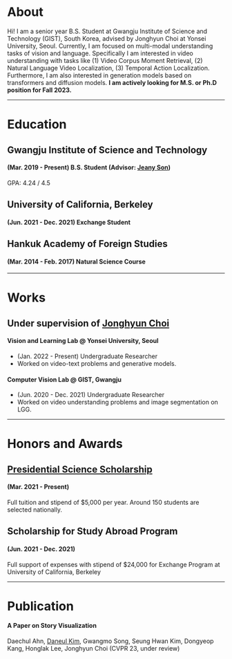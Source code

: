 # About
Hi! I am a senior year B.S. Student at Gwangju Institute of Science and Technology (GIST), South Korea, advised by Jonghyun Choi at Yonsei University, Seoul.
Currently, I am focused on multi-modal understanding tasks of vision and language. 
Specifically I am interested in video understanding with tasks like (1) Video Corpus Moment Retrieval, (2) Natural Language Video Localization, (3) Temporal Action Localization.
Furthermore, I am also interested in generation models based on transformers and diffusion models.
**I am actively looking for M.S. or Ph.D position for Fall 2023.**

---

# Education
## Gwangju Institute of Science and Technology
#### (Mar. 2019 - Present) B.S. Student (Advisor: [Jeany Son](https://jeanyson.github.io/))
GPA: 4.24 / 4.5


## University of California, Berkeley
#### (Jun. 2021 - Dec. 2021) Exchange Student


## Hankuk Academy of Foreign Studies
#### (Mar. 2014 - Feb. 2017) Natural Science Course

---

# Works
## Under supervision of [Jonghyun Choi](https://ppolon.github.io/)
#### Vision and Learning Lab @ Yonsei University, Seoul
- (Jan. 2022 - Present) Undergraduate Researcher
- Worked on video-text problems and generative models.
#### Computer Vision Lab @ GIST, Gwangju
- (Jun. 2020 - Dec. 2021) Undergraduate Researcher
-  Worked on video understanding problems and image segmentation on LGG.

---

# Honors and Awards
## [Presidential Science Scholarship](https://www.kosaf.go.kr/ko/scholar.do?pg=scholarship05_05_01)
#### (Mar. 2021 - Present) 
Full tuition and stipend of $5,000 per year. Around 150 students are selected nationally.

## Scholarship for Study Abroad Program
#### (Jun. 2021 - Dec. 2021)
Full support of expenses with stipend of $24,000 for Exchange Program at University of California, Berkeley

---

# Publication
#### A Paper on Story Visualization
Daechul Ahn, <ins>Daneul Kim</ins>, Gwangmo Song, Seung Hwan Kim, Dongyeop Kang, Honglak Lee, Jonghyun Choi
(CVPR 23, under review)
